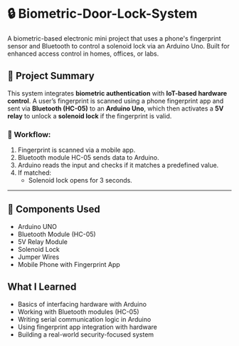 # 🔒 Biometric-Door-Lock-System

A biometric-based electronic mini project that uses a phone's fingerprint sensor and Bluetooth to control a solenoid lock via an Arduino Uno. Built for enhanced access control in homes, offices, or labs.

## 📌 Project Summary

This system integrates **biometric authentication** with **IoT-based hardware control**. A user’s fingerprint is scanned using a phone fingerprint app and sent via **Bluetooth (HC-05)** to an **Arduino Uno**, which then activates a **5V relay** to unlock a **solenoid lock** if the fingerprint is valid.

### 🔄 Workflow:

1. Fingerprint is scanned via a mobile app.
2. Bluetooth module HC-05 sends data to Arduino.
3. Arduino reads the input and checks if it matches a predefined value.
4. If matched:
   - Solenoid lock opens for 3 seconds.


---

## 🔧 Components Used

- Arduino UNO  
- Bluetooth Module (HC-05)  
- 5V Relay Module  
- Solenoid Lock  
- Jumper Wires  
- Mobile Phone with Fingerprint App

## What I Learned
- Basics of interfacing hardware with Arduino
- Working with Bluetooth modules (HC-05)
- Writing serial communication logic in Arduino
- Using fingerprint app integration with hardware
- Building a real-world security-focused system

